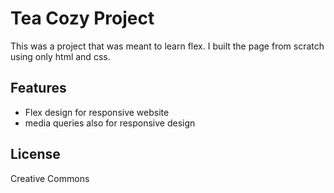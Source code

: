# Tea Cozy Project

This was a project that was meant to learn flex.  I built the page from scratch using only html and css. 

## Features
* Flex design for responsive website
* media queries also for responsive design

## License
Creative Commons
